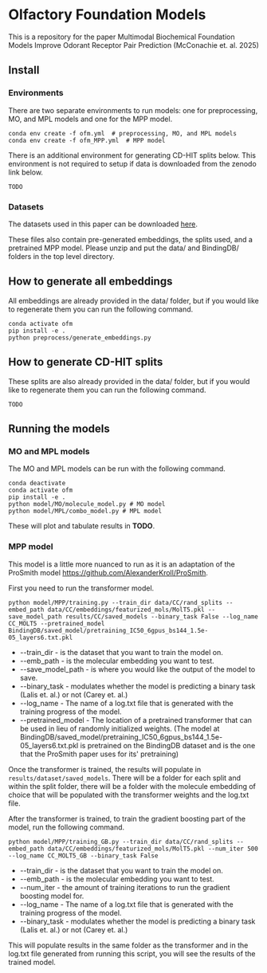# Olfactory Foundation Models
This is a repository for the paper Multimodal Biochemical Foundation Models Improve Odorant Receptor Pair Prediction (McConachie et. al. 2025)

## Install
### Environments
There are two separate environments to run models: one for preprocessing, MO, and MPL models and one for the MPP model.

```
conda env create -f ofm.yml  # preprocessing, MO, and MPL models
conda env create -f ofm_MPP.yml  # MPP model
```

There is an additional environment for generating CD-HIT splits below. This environment is not required to setup if data is downloaded from the zenodo link below.

```
TODO
```

### Datasets
The datasets used in this paper can be downloaded [here](https://zenodo.org/records/15793541).

These files also contain pre-generated embeddings, the splits used, and a pretrained MPP model. Please unzip and put the data/ and BindingDB/ folders in the top level directory.

## How to generate all embeddings
All embeddings are already provided in the data/ folder, but if you would like to regenerate them you can run the following command.

```
conda activate ofm
pip install -e .
python preprocess/generate_embeddings.py
```

## How to generate CD-HIT splits
These splits are also already provided in the data/ folder, but if you would like to regenerate them you can run the following command.

```
TODO
```

## Running the models

### MO and MPL models
The MO and MPL models can be run with the following command.

```
conda deactivate
conda activate ofm
pip install -e .
python model/MO/molecule_model.py # MO model
python model/MPL/combo_model.py # MPL model
```

These will plot and tabulate results in **TODO**.

### MPP model
This model is a little more nuanced to run as it is an adaptation of the ProSmith model https://github.com/AlexanderKroll/ProSmith.

First you need to run the transformer model.
```
python model/MPP/training.py --train_dir data/CC/rand_splits --embed_path data/CC/embeddings/featurized_mols/MolT5.pkl --save_model_path results/CC/saved_models --binary_task False --log_name CC_MOLT5 --pretrained_model BindingDB/saved_model/pretraining_IC50_6gpus_bs144_1.5e-05_layers6.txt.pkl
```
- --train_dir - is the dataset that you want to train the model on.
- --emb_path - is the molecular embedding you want to test.
- --save_model_path - is where you would like the output of the model to save.
- --binary_task - modulates whether the model is predicting a binary task (Lalis et. al.) or not (Carey et. al.)
- --log_name - The name of a log.txt file that is generated with the training progress of the model.
- --pretrained_model - The location of a pretrained transformer that can be used in lieu of randomly initialized weights. (The model at BindingDB/saved_model/pretraining_IC50_6gpus_bs144_1.5e-05_layers6.txt.pkl is pretrained on the BindingDB dataset and is the one that the ProSmith paper uses for its' pretraining)

Once the transformer is trained, the results will populate in `results/dataset/saved_models`. There will be a folder for each split and within the split folder, there will be a folder with the molecule embedding of choice that will be populated with the transformer weights and the log.txt file.

After the transformer is trained, to train the gradient boosting part of the model, run the following command.
```
python model/MPP/training_GB.py --train_dir data/CC/rand_splits --embed_path data/CC/embeddings/featurized_mols/MolT5.pkl --num_iter 500 --log_name CC_MOLT5_GB --binary_task False
```
- --train_dir - is the dataset that you want to train the model on.
- --emb_path - is the molecular embedding you want to test.
- --num_iter - the amount of training iterations to run the gradient boosting model for.
- --log_name - The name of a log.txt file that is generated with the training progress of the model.
- --binary_task - modulates whether the model is predicting a binary task (Lalis et. al.) or not (Carey et. al.)

This will populate results in the same folder as the transformer and in the log.txt file generated from running this script, you will see the results of the trained model.
